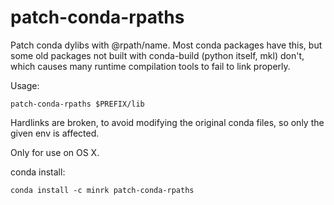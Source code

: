 # patch-conda-rpaths

Patch conda dylibs with @rpath/name. Most conda packages have this,
but some old packages not built with conda-build (python itself, mkl) don't,
which causes many runtime compilation tools to fail to link properly.

Usage:

    patch-conda-rpaths $PREFIX/lib

Hardlinks are broken, to avoid modifying the original conda files,
so only the given env is affected.

Only for use on OS X.

conda install:

    conda install -c minrk patch-conda-rpaths


